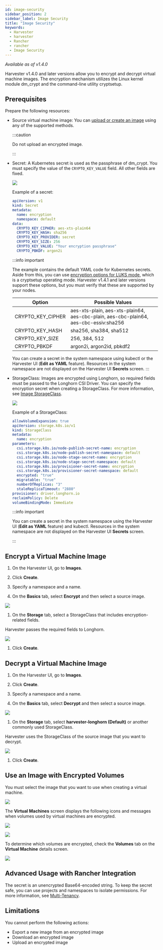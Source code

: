 ```yaml
---
id: image-security
sidebar_position: 2
sidebar_label: Image Security
title: "Image Security"
keywords:
  - Harvester
  - harvester
  - Rancher
  - rancher
  - Image Security
---
```


<head>
  <link rel="canonical" href="https://docs.harvesterhci.io/v1.4/image/image-security"/>
</head>

_Available as of v1.4.0_

Harvester v1.4.0 and later versions allow you to encrypt and decrypt virtual machine images. The encryption mechanism utilizes the Linux kernel module dm_crypt and the command-line utility cryptsetup.

## Prerequisites

Prepare the following resources:

- Source virtual machine image: You can [upload or create an image](./upload-image) using any of the supported methods.

  :::caution

  Do not upload an encrypted image.

  :::

- Secret: A Kubernetes secret is used as the passphrase of dm_crypt. You must specify the value of the `CRYPTO_KEY_VALUE` field. All other fields are fixed.

  ![](/img/v1.4/image/create-encryption-used-secret.png)

  Example of a secret:

  ```yaml
  apiVersion: v1
  kind: Secret
  metadata:
    name: encryption
    namespace: default
  data:
    CRYPTO_KEY_CIPHER: aes-xts-plain64
    CRYPTO_KEY_HASH: sha256
    CRYPTO_KEY_PROVIDER: secret
    CRYPTO_KEY_SIZE: 256
    CRYPTO_KEY_VALUE: "Your encryption passphrase"
    CRYPTO_PBKDF: argon2i
  ```

  :::info important

  The example contains the default YAML code for Kubernetes secrets. Aside from this, you can use [encryption options for LUKS mode](https://wiki.archlinux.org/title/Dm-crypt/Device_encryption#Encryption_options_for_LUKS_mode), which is a cryptsetup operating mode. Harvester v1.4.1 and later versions support these options, but you must verify that these are supported by your nodes.

  | Option | Possible Values |
  | --- | --- |
  | CRYPTO_KEY_CIPHER | aes-xts-plain, aes-xts-plain64, aes-cbc-plain, aes-cbc-plain64, aes-cbc-essiv:sha256 |
  | CRYPTO_KEY_HASH | sha256, sha384, sha512 |
  | CRYPTO_KEY_SIZE | 256, 384, 512 |
  | CRYPTO_PBKDF | argon2i, argon2id, pbkdf2 |

  You can create a secret in the system namespace using kubectl or the Harvester UI (**Edit as YAML** feature). Resources in the system namespace are not displayed on the Harvester UI **Secrets** screen.
  :::

- StorageClass: Images are encrypted using Longhorn, so required fields must be passed to the Longhorn CSI Driver. You can specify the encryption secret when creating a StorageClass. For more information, see [Image StorageClass](./upload-image#image-storageclass). 

  ![](/img/v1.4/image/create-storage-class.png)

  Example of a StorageClass:

  ```yaml
  allowVolumeExpansion: true
  apiVersion: storage.k8s.io/v1
  kind: StorageClass
  metadata:
    name: encryption
  parameters:
    csi.storage.k8s.io/node-publish-secret-name: encryption
    csi.storage.k8s.io/node-publish-secret-namespace: default
    csi.storage.k8s.io/node-stage-secret-name: encryption
    csi.storage.k8s.io/node-stage-secret-namespace: default
    csi.storage.k8s.io/provisioner-secret-name: encryption
    csi.storage.k8s.io/provisioner-secret-namespace: default
    encrypted: "true"
    migratable: "true"
    numberOfReplicas: "3"
    staleReplicaTimeout: "2880"
  provisioner: driver.longhorn.io
  reclaimPolicy: Delete
  volumeBindingMode: Immediate
  ```

  :::info important

  You can create a secret in the system namespace using the Harvester UI (**Edit as YAML** feature) and kubectl. Resources in the system namespace are not displayed on the Harvester UI **Secrets** screen.

  :::

## Encrypt a Virtual Machine Image

1. On the Harvester UI, go to **Images**.

1. Click **Create**.

1. Specify a namespace and a name.

1. On the **Basics** tab, select **Encrypt** and then select a source image.

  ![](/img/v1.4/image/create-encrypted-image.png)

1. On the **Storage** tab, select a StorageClass that includes encryption-related fields. 

  Harvester passes the required fields to Longhorn.

  ![](/img/v1.4/image/select-encryption-storage-class.png)

1. Click **Create**.

## Decrypt a Virtual Machine Image

1. On the Harvester UI, go to **Images**.

1. Click **Create**.

1. Specify a namespace and a name.

1. On the **Basics** tab, select **Decrypt** and then select a source image.

  ![](/img/v1.4/image/create-decrypted-image.png)

1. On the **Storage** tab, select **harvester-longhorn (Default)** or another commonly used StorageClass.

  Harvester uses the StorageClass of the source image that you want to decrypt.

  ![](/img/v1.4/image/select-normal-storage-class.png)

1. Click **Create**.

## Use an Image with Encrypted Volumes

You must select the image that you want to use when creating a virtual machine.

![](/img/v1.4/image/create.png)

The **Virtual Machines** screen displays the following icons and messages when volumes used by virtual machines are encrypted.

![](/img/v1.4/image/case1.png)

![](/img/v1.4/image/case2.png)

To determine which volumes are encrypted, check the **Volumes** tab on the **Virtual Machine** details screen.

![](/img/v1.4/image/volume-detail.png)

## Advanced Usage with Rancher Integration

The secret is an unencrypted Base64-encoded string. To keep the secret safe, you can use projects and namespaces to isolate permissions. For more information, see [Multi-Tenancy](../rancher/virtualization-management#multi-tenancy).

## Limitations

You cannot perform the following actions:

- Export a new image from an encrypted image
- Download an encrypted image
- Upload an encrypted image